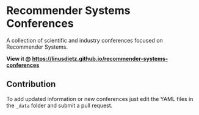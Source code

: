 # Recommender Systems Conferences
A collection of scientific and industry conferences focused on Recommender Systems.

__View it @ https://linusdietz.github.io/recommender-systems-conferences__

## Contribution

To add updated information or new conferences just edit the YAML files in the `_data` folder and submit a pull request.
